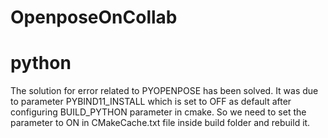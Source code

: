 # OpenposeOnCollab 
# python 
The solution for error related to PYOPENPOSE has been solved. 
It was due to parameter PYBIND11_INSTALL which is set to OFF as default after configuring BUILD_PYTHON parameter in cmake.
So we need to set the parameter to ON in CMakeCache.txt file inside build folder and rebuild it.
